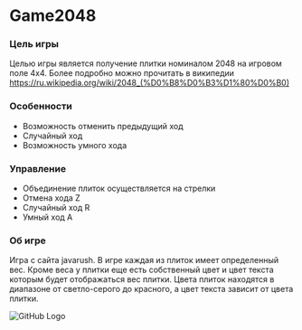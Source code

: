 # Game2048 

### Цель игры

Целью игры является получение плитки номиналом 2048 на игровом поле 4х4. 
Более подробно можно прочитать в википедии https://ru.wikipedia.org/wiki/2048_(%D0%B8%D0%B3%D1%80%D0%B0)

### Особенности

* Возможность отменить предыдущий ход
* Случайный ход
* Возможность умного хода

### Управление

* Объединение плиток осуществляется на стрелки
* Отмена хода Z 
* Случайный ход R
* Умный ход A

### Об игре

Игра с сайта javarush. В игре каждая из плиток имеет определенный вес. 
Кроме веса у плитки еще есть собственный цвет и цвет текста 
которым будет отображаться вес плитки. Цвета плиток находятся 
в диапазоне от светло-серого до красного, 
а цвет текста зависит от цвета плитки.






![GitHub Logo]( https://icons.iconarchive.com/icons/alecive/flatwoken/256/Apps-2048-icon.png)
